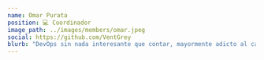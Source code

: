 ```yaml
---
name: Omar Purata
position: 💻 Coordinador
image_path: ../images/members/omar.jpeg
social: https://github.com/VentGrey
blurb: "DevOps sin nada interesante que contar, mayormente adicto al café y al código bien escrito. \"Ante la duda siempre leed el manual.\""
---
```

